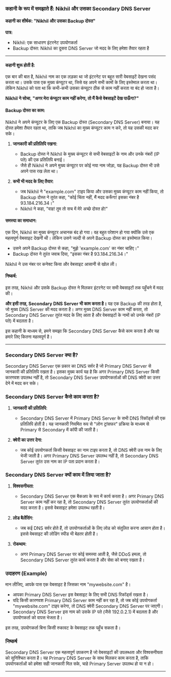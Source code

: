 ### कहानी के रूप में समझाते हैं: **Nikhil और उसका Secondary DNS Server**

#### कहानी का शीर्षक: **"Nikhil और उसका Backup दोस्त"**

**पात्र:**
- Nikhil: एक साधारण इंटरनेट उपयोगकर्ता
- Backup दोस्त: Nikhil का दूसरा DNS Server जो मदद के लिए हमेशा तैयार रहता है

---

#### कहानी शुरू होती है:

एक बार की बात है, Nikhil नाम का एक लड़का था जो इंटरनेट पर बहुत सारी वेबसाइटें देखना पसंद करता था। उसके पास एक मुख्य कंप्यूटर था, जिसे वह अपने सभी कामों के लिए इस्तेमाल करता था। लेकिन Nikhil को पता था कि कभी-कभी उसका कंप्यूटर ठीक से काम नहीं करता या बंद हो जाता है। 

**Nikhil ने सोचा, "अगर मेरा कंप्यूटर काम नहीं करेगा, तो मैं कैसे वेबसाइटें देख पाऊँगा?"** 

#### Backup दोस्त का काम:

Nikhil ने अपने कंप्यूटर के लिए एक Backup दोस्त (Secondary DNS Server) बनाया। यह दोस्त हमेशा तैयार रहता था, ताकि जब Nikhil का मुख्य कंप्यूटर काम न करे, तो यह उसकी मदद कर सके।

1. **जानकारी की प्रतिलिपि रखना**: 
   - Backup दोस्त ने Nikhil के मुख्य कंप्यूटर से सभी वेबसाइटों के नाम और उनके नंबरों (IP पते) की एक प्रतिलिपि बनाई। 
   - जैसे ही Nikhil ने अपने मुख्य कंप्यूटर पर कोई नया नाम जोड़ा, यह Backup दोस्त भी उसे अपने पास रख लेता था।

2. **कभी भी मदद के लिए तैयार**: 
   - जब Nikhil ने "example.com" टाइप किया और उसका मुख्य कंप्यूटर काम नहीं किया, तो Backup दोस्त ने तुरंत कहा, "कोई चिंता नहीं, मैं मदद करूँगा! इसका नंबर है 93.184.216.34।"
   - Nikhil ने कहा, "वाह! तुम तो सच में मेरे अच्छे दोस्त हो!"

#### समस्या का समाधान:

एक दिन, Nikhil का मुख्य कंप्यूटर अचानक बंद हो गया। वह बहुत परेशान हो गया क्योंकि उसे एक महत्वपूर्ण वेबसाइट देखनी थी। लेकिन उसने जल्दी से अपने Backup दोस्त का इस्तेमाल किया।

- उसने अपने Backup दोस्त से कहा, "मुझे 'example.com' का नंबर चाहिए।"
- Backup दोस्त ने तुरंत जवाब दिया, "इसका नंबर है 93.184.216.34।"

Nikhil ने उस नंबर पर कनेक्ट किया और वेबसाइट आसानी से खोल ली। 

#### निष्कर्ष:

इस तरह, Nikhil और उसके Backup दोस्त ने मिलकर इंटरनेट पर सभी वेबसाइटों तक पहुँचने में मदद की। 

**और इसी तरह, Secondary DNS Server भी काम करता है।** यह एक Backup की तरह होता है, जो मुख्य DNS Server की मदद करता है। अगर मुख्य DNS Server काम नहीं करता, तो Secondary DNS Server तुरंत मदद के लिए आता है और वेबसाइटों के नामों को उनके नंबरों (IP पते) में बदलता है। 


इस कहानी के माध्यम से, हमने समझा कि Secondary DNS Server कैसे काम करता है और यह हमारे लिए कितना महत्वपूर्ण है।

---

### Secondary DNS Server क्या है?

Secondary DNS Server एक प्रकार का DNS सर्वर है जो Primary DNS Server से जानकारी की प्रतिलिपि रखता है। इसका मुख्य कार्य यह है कि अगर Primary DNS Server किसी कारणवश उपलब्ध नहीं है, तो Secondary DNS Server उपयोगकर्ताओं की DNS क्वेरी का उत्तर देने में मदद कर सके।

### Secondary DNS Server कैसे काम करता है?

1. **जानकारी की प्रतिलिपि**: 
   - Secondary DNS Server में Primary DNS Server के सभी DNS रिकॉर्ड्स की एक प्रतिलिपि होती है। यह जानकारी नियमित रूप से "ज़ोन ट्रांसफर" प्रक्रिया के माध्यम से Primary से Secondary में कॉपी की जाती है।
  
2. **क्वेरी का उत्तर देना**: 
   - जब कोई उपयोगकर्ता किसी वेबसाइट का नाम टाइप करता है, तो DNS क्वेरी उस नाम के लिए भेजी जाती है। अगर Primary DNS Server उपलब्ध नहीं है, तो Secondary DNS Server तुरंत उस नाम का IP पता प्रदान करता है।

### Secondary DNS Server क्यों काम में लिया जाता है?

1. **विश्वसनीयता**: 
   - Secondary DNS Server एक बैकअप के रूप में कार्य करता है। अगर Primary DNS Server काम नहीं कर रहा है, तो Secondary DNS Server तुरंत उपयोगकर्ताओं की मदद करता है। इससे वेबसाइट हमेशा उपलब्ध रहती है।

2. **लोड बैलेंसिंग**: 
   - जब कई DNS सर्वर होते हैं, तो उपयोगकर्ताओं के लिए लोड को संतुलित करना आसान होता है। इससे वेबसाइट की लोडिंग स्पीड भी बेहतर होती है।

3. **रोकथाम**: 
   - अगर Primary DNS Server पर कोई समस्या आती है, जैसे DDoS हमला, तो Secondary DNS Server तुरंत कार्य करता है और सेवा को बनाए रखता है।

### उदाहरण (Example)

मान लीजिए, आपके पास एक वेबसाइट है जिसका नाम "mywebsite.com" है। 

- आपका Primary DNS Server इस वेबसाइट के लिए सभी DNS रिकॉर्ड्स रखता है। 
- यदि किसी कारणवश Primary DNS Server काम नहीं कर रहा है, तो जब कोई उपयोगकर्ता "mywebsite.com" टाइप करेगा, तो DNS क्वेरी Secondary DNS Server पर जाएगी।
- Secondary DNS Server इस नाम को उसके IP पते (जैसे 192.0.2.1) में बदलता है और उपयोगकर्ता को वापस भेजता है। 

इस तरह, उपयोगकर्ता बिना किसी रुकावट के वेबसाइट तक पहुँच सकता है।

### निष्कर्ष

Secondary DNS Server एक महत्वपूर्ण उपकरण है जो वेबसाइटों की उपलब्धता और विश्वसनीयता को सुनिश्चित करता है। यह Primary DNS Server के साथ मिलकर काम करता है, ताकि उपयोगकर्ताओं को हमेशा सही जानकारी मिल सके, चाहे Primary Server उपलब्ध हो या न हो।


---
